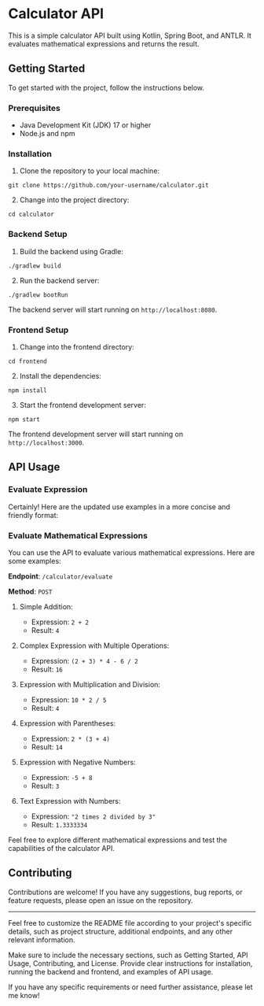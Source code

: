 # Calculator API

This is a simple calculator API built using Kotlin, Spring Boot, and ANTLR. It evaluates mathematical expressions and returns the result.

## Getting Started

To get started with the project, follow the instructions below.

### Prerequisites

- Java Development Kit (JDK) 17 or higher
- Node.js and npm

### Installation

1. Clone the repository to your local machine:

```shell
git clone https://github.com/your-username/calculator.git
```

2. Change into the project directory:

```shell
cd calculator
```

### Backend Setup

1. Build the backend using Gradle:

```shell
./gradlew build
```

2. Run the backend server:

```shell
./gradlew bootRun
```

The backend server will start running on `http://localhost:8080`.

### Frontend Setup

1. Change into the frontend directory:

```shell
cd frontend
```

2. Install the dependencies:

```shell
npm install
```

3. Start the frontend development server:

```shell
npm start
```

The frontend development server will start running on `http://localhost:3000`.

## API Usage

### Evaluate Expression

Certainly! Here are the updated use examples in a more concise and friendly format:

### Evaluate Mathematical Expressions

You can use the API to evaluate various mathematical expressions. Here are some examples:

**Endpoint**: `/calculator/evaluate`

**Method**: `POST`

1. Simple Addition:
    - Expression: `2 + 2`
    - Result: `4`

2. Complex Expression with Multiple Operations:
    - Expression: `(2 + 3) * 4 - 6 / 2`
    - Result: `16`

3. Expression with Multiplication and Division:
    - Expression: `10 * 2 / 5`
    - Result: `4`

4. Expression with Parentheses:
    - Expression: `2 * (3 + 4)`
    - Result: `14`

5. Expression with Negative Numbers:
    - Expression: `-5 + 8`
    - Result: `3`
   
6. Text Expression with Numbers:
   - Expression: `"2 times 2 divided by 3"`
   - Result: `1.3333334`

Feel free to explore different mathematical expressions and test the capabilities of the calculator API.

## Contributing

Contributions are welcome! If you have any suggestions, bug reports, or feature requests, please open an issue on the repository.

---

Feel free to customize the README file according to your project's specific details, such as project structure, additional endpoints, and any other relevant information.

Make sure to include the necessary sections, such as Getting Started, API Usage, Contributing, and License. Provide clear instructions for installation, running the backend and frontend, and examples of API usage.

If you have any specific requirements or need further assistance, please let me know!